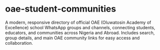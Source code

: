 # oae-student-communities
A modern, responsive directory of official OAE (Oluwatosin Academy of Excellence) school WhatsApp groups and channels, connecting students, educators, and communities across Nigeria and Abroad. Includes search, group details, and main OAE community links for easy access and collaboration.
